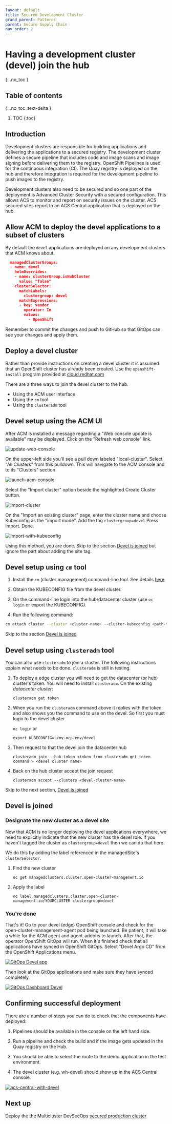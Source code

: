 ```yaml
---
layout: default
title: Secured Development Cluster
grand_parent: Patterns
parent: Secure Supply Chain
nav_order: 2
---
```


# Having a development cluster (devel) join the hub

{: .no_toc }

## Table of contents

{: .no_toc .text-delta }

1. TOC
{:toc}

## Introduction

Development clusters are responsible for building applications and delivering the applications to a secured registry. The development cluster defines a secure pipeline that includes code and image scans and image signing before delivering them to the registry. OpenShift Pipelines is used for the continuous integration (CI). The Quay registry is deployed on the hub and therefore integration is required for the development pipeline to push images to the registry.

Development clusters also need to be secured and so one part of the deployment is Advanced Cluster Security with a secured configuration. This allows ACS to monitor and report on security issues on the cluster. ACS secured sites report to an ACS Central application that is deployed on the hub.

## Allow ACM to deploy the devel applications to a subset of clusters

By default the `devel` applications are deployed on any development clusters that ACM knows about.

```json
  managedClusterGroups:
  - name: devel
    helmOverrides:
    - name: clusterGroup.isHubCluster
      value: "false"
    clusterSelector:
      matchLabels:
        clustergroup: devel
      matchExpressions:
      - key: vendor
        operator: In
        values:
          - OpenShift
```

Remember to commit the changes and push to GitHub so that GitOps can see
your changes and apply them.

## Deploy a devel cluster

Rather than provide instructions on creating a devel cluster it is assumed
that an OpenShift cluster has already been created. Use the `openshift-install` program provided at [cloud.redhat.com](https://console.redhat.com/openshift/create "Create an OpenShift cluster")

There are a three ways to join the devel cluster to the hub.

* Using the ACM user interface
* Using the `cm` tool
* Using the `clusteradm` tool

## Devel setup using the ACM UI

After ACM is installed a message regarding a "Web console update is available" may be displayed.
Click on the "Refresh web console" link.

![update-web-console](/images/web-console-update-message.png "Update web console")

On the upper-left side you'll see a pull down labeled "local-cluster". Select "All Clusters" from this pulldown.
This will navigate to the ACM console and to its "Clusters" section

![launch-acm-console](/images/local-all-cluster-pulldown.png "Launch ACM console")

Select the "Import cluster" option beside the highlighted Create Cluster button.

![import-cluster](/images/import-cluster.png "Select Import cluster")

On the "Import an existing cluster" page, enter the cluster name and choose Kubeconfig as the "import mode". Add the tag `clustergroup=devel` Press import. Done.

![import-with-kubeconfig](/images/devsecops/import-devel-cluster.png "Import using kubeconfig")

Using this method, you are done. Skip to the section [Devel is joined](#devel-is-joined) but ignore the part about adding the site tag.

## Devel setup using `cm` tool

1. Install the `cm` (cluster management) command-line tool. See details [here](https://github.com/open-cluster-management/cm-cli/#installation)

1. Obtain the KUBECONFIG file from the devel cluster.

1. On the command-line login into the hub/datacenter cluster (use `oc login` or export the KUBECONFIG).

1. Run the following command:

```sh
cm attach cluster --cluster <cluster-name> --cluster-kubeconfig <path-to-KUBECONFIG>
```

Skip to the section [Devel is joined](#devel-is-joined)

## Devel setup using `clusteradm` tool

You can also use `clusteradm` to join a cluster. The following instructions explain what needs to be done. `clusteradm` is still in testing.

1. To deploy a edge cluster you will need to get the datacenter (or hub) cluster's token. You will need to install `clusteradm`.  On the existing *datacenter cluster*:

   `clusteradm get token`

1. When you run the `clusteradm` command above it replies with the token and also shows you the command to use on the devel. So first you must login to the devel cluster

   `oc login`
   or

   `export KUBECONFIG=~/my-ocp-env/devel`

1. Then request to that the devel join the datacenter hub

   `clusteradm join --hub-token <token from clusteradm get token command > <devel cluster name>`

1. Back on the hub cluster accept the join request

   `clusteradm accept --clusters <devel-cluster-name>`

Skip to the next section, [Devel is joined](#devel-is-joined)

## Devel is joined

### Designate the new cluster as a devel site

Now that ACM is no longer deploying the devel applications everywhere, we need
to explicitly indicate that the new cluster has the devel role. If you haven't tagged the cluster as `clustergroup=devel` then we can do that here.

We do this by adding the label referenced in the managedSite's `clusterSelector`.

1. Find the new cluster

   `oc get managedclusters.cluster.open-cluster-management.io`

1. Apply the label

   `oc label managedclusters.cluster.open-cluster-management.io/YOURCLUSTER clustergroup=devel`

### You're done

That's it! Go to your devel (edge) OpenShift console and check for the open-cluster-management-agent pod being launched. Be patient, it will take a while for the ACM agent and agent-addons to launch. After that, the operator OpenShift GitOps will run. When it's finished check that all applications have synced in OpenShift GitOps. Select "Devel Argo CD" from the OpenShift Applications menu.

[![GitOps Devel app](/images/devsecops/ocp-devel-argocd-menu.png)](/images/devsecops/ocp-devel-argocd-menu.png)

Then look at the GitOps applications and make sure they have synced completely.

[![GitOps Dashboard Devel](/images/devsecops/gitops-devel-cluster.png)](/images/devsecops/gitops-devel-cluster.png)

## Confirming successful deployment

There are a number of steps you can do to check that the components have deployed:

1. Pipelines should be available in the console on the left hand side.

1. Run a pipeline and check the build and if the image gets updated in the Quay registry on the Hub. 

1. You should be able to select the route to the demo application in the test environment.

1. The devel cluster (e.g. wh-devel) should show up in the ACS Central console.

[![acs-central-with-devel](/images/devsecops/acs-dashboard-2node.png)](/images/devsecops/acs-dashboard-2node.png)

## Next up

Deploy the the Multicluster DevSecOps [secured production cluster](/multicluster-devsecops/prod)
